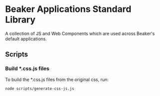 # Beaker Applications Standard Library

A collection of JS and Web Components which are used across Beaker's default applications.

## Scripts

### Build \*.css.js files

To build the \*.css.js files from the original css, run:

```
node scripts/generate-css-js.js
```
